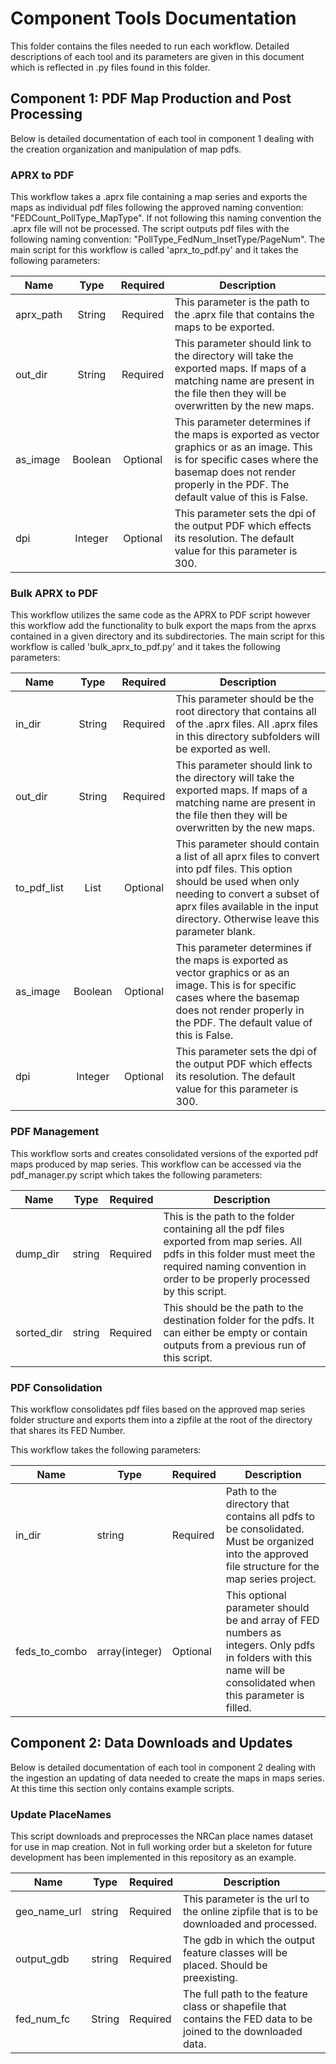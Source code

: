 # Component Tools Documentation

This folder contains the files needed to run each workflow. Detailed descriptions of each tool and its parameters are given
in this document which is reflected in .py files found in this folder.

## Component 1: PDF Map Production and Post Processing

Below is detailed documentation of each tool in component 1 dealing with the creation organization and manipulation of
map pdfs.

### APRX to PDF

This workflow takes a .aprx file containing a map series and exports the maps as individual pdf files following the 
approved naming convention: "FEDCount_PollType_MapType". If not following this naming convention the .aprx file will not
be processed. The script outputs pdf files with the following naming convention: "PollType_FedNum_InsetType/PageNum".
The main script for this workflow is called 'aprx_to_pdf.py' and it takes the following parameters:

| Name      |  Type   | Required | Description                                                                                                                                                                                                |
|-----------|:-------:|:--------:|------------------------------------------------------------------------------------------------------------------------------------------------------------------------------------------------------------|
| aprx_path | String  | Required | This parameter is the path to the .aprx file that contains the maps to be exported.                                                                                                                        |
| out_dir   | String  | Required | This parameter should link to the directory will take the exported maps. If maps of a matching name are present in the file then they will be overwritten by the new maps.                                 |
| as_image  | Boolean | Optional | This parameter determines if the maps is exported as vector graphics or as an image. This is for specific cases where the basemap does not render properly in the PDF. The default value of this is False. |
| dpi       | Integer | Optional | This parameter sets the dpi of the output PDF which effects its resolution. The default value for this parameter is 300.                                                                                   |

### Bulk APRX to PDF

This workflow utilizes the same code as the APRX to PDF script however this workflow add the functionality to bulk
export the maps from the aprxs contained in a given directory and its subdirectories. The main script for this workflow 
is called 'bulk_aprx_to_pdf.py' and it takes the following parameters:

| Name        |  Type   | Required | Description                                                                                                                                                                                                                              |
|-------------|:-------:|:--------:|------------------------------------------------------------------------------------------------------------------------------------------------------------------------------------------------------------------------------------------|
| in_dir      | String  | Required | This parameter should be the root directory that contains all of the .aprx files. All .aprx files in this directory subfolders will be exported as well.                                                                                 |
| out_dir     | String  | Required | This parameter should link to the directory will take the exported maps. If maps of a matching name are present in the file then they will be overwritten by the new maps.                                                               |
| to_pdf_list |  List   | Optional | This parameter should contain a list of all aprx files to convert into pdf files. This option should be used when only needing to convert a subset of aprx files available in the input directory. Otherwise leave this parameter blank. |
| as_image    | Boolean | Optional | This parameter determines if the maps is exported as vector graphics or as an image. This is for specific cases where the basemap does not render properly in the PDF. The default value of this is False.                               |
| dpi         | Integer | Optional | This parameter sets the dpi of the output PDF which effects its resolution. The default value for this parameter is 300.                                                                                                                 |

### PDF Management

This workflow sorts and creates consolidated versions of the exported pdf maps produced by map series. This workflow can 
be accessed via the pdf_manager.py script which takes the following parameters:

| Name       | Type   | Required | Description                                                                                                                                                                                              |
|------------|--------|----------|----------------------------------------------------------------------------------------------------------------------------------------------------------------------------------------------------------|
| dump_dir   | string | Required | This is the path to the folder containing all the pdf files exported from map series. All pdfs in this folder must meet the required naming convention in order to be properly processed by this script. |
| sorted_dir | string | Required | This should be the path to the destination folder for the pdfs. It can either be empty or contain outputs from a previous run of this script.                                                            |

### PDF Consolidation

This workflow consolidates pdf files based on the approved map series folder structure and exports them into a zipfile
at the root of the directory that shares its FED Number.

This workflow takes the following parameters:

| Name          | Type           | Required | Description                                                                                                                                                     |
|---------------|----------------|----------|-----------------------------------------------------------------------------------------------------------------------------------------------------------------|
| in_dir        | string         | Required | Path to the directory that contains all pdfs to be consolidated. Must be organized into the approved file structure for the map series project.                 |
| feds_to_combo | array(integer) | Optional | This optional parameter should be and array of FED numbers as integers. Only pdfs in folders with this name will be consolidated when this parameter is filled. |


## Component 2: Data Downloads and Updates

Below is detailed documentation of each tool in component 2 dealing with the ingestion an updating of data needed to 
create the maps in maps series. At this time this section only contains example scripts.

### Update PlaceNames

This script downloads and preprocesses the NRCan place names dataset for use in map creation. Not in full working order but 
a skeleton for future development has been implemented in this repository as an example. 

| Name         | Type   | Required | Description                                                                                                     |
|--------------|--------|----------|-----------------------------------------------------------------------------------------------------------------|
| geo_name_url | string | Required | This parameter is the url to the online zipfile that is to be downloaded and processed.                         |
| output_gdb   | string | Required | The gdb  in which the output feature classes will be placed. Should be preexisting.                             |
| fed_num_fc   | String | Required | The full path to the feature class or shapefile that contains the FED data to be joined to the downloaded data. |
